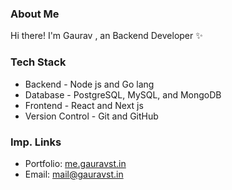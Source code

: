 ### About Me
Hi there! I'm Gaurav , an Backend Developer ✨

### Tech Stack
* Backend - Node js and Go lang
* Database - PostgreSQL, MySQL, and MongoDB
* Frontend - React and Next js
* Version Control - Git and GitHub

### Imp. Links
- Portfolio: [me.gauravst.in](https://me.gauravst.in/)
- Email: [mail@gauravst.in](mailto:mail@gauravst.in)

